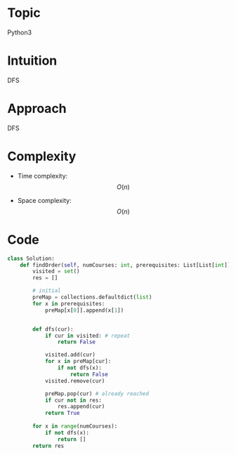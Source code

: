 # Topic
Python3
# Intuition
DFS

# Approach
DFS

# Complexity
- Time complexity:
$$O(n)$$

- Space complexity:
$$O(n)$$

# Code
```python
class Solution:
    def findOrder(self, numCourses: int, prerequisites: List[List[int]]) -> List[int]:
        visited = set()
        res = []

        # initial
        preMap = collections.defaultdict(list)
        for x in prerequisites:
            preMap[x[0]].append(x[1])


        def dfs(cur):
            if cur in visited: # repeat
                return False

            visited.add(cur)
            for x in preMap[cur]:
                if not dfs(x):
                    return False
            visited.remove(cur)

            preMap.pop(cur) # already reached
            if cur not in res:
                res.append(cur)
            return True
        
        for x in range(numCourses):
            if not dfs(x):
                return []
        return res
```